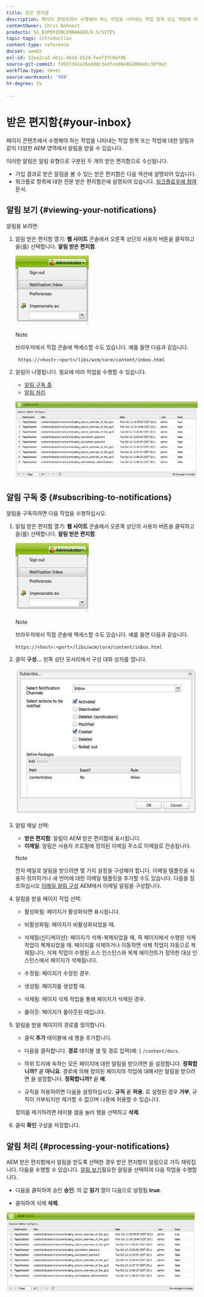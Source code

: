 ```yaml
---
title: 받은 편지함
description: 페이지 콘텐츠에서 수행해야 하는 작업을 나타내는 작업 항목 또는 작업에 대한 알림과 같이 다양한 AEM 영역에서 알림을 받을 수 있습니다.
contentOwner: Chris Bohnert
products: SG_EXPERIENCEMANAGER/6.5/SITES
topic-tags: introduction
content-type: reference
docset: aem65
exl-id: 52ea2ca2-eb1c-4bed-b52d-feef37c6afd6
source-git-commit: fd937341e26edd0c3edfced8e862066ebc30f9a3
workflow-type: tm+mt
source-wordcount: '569'
ht-degree: 1%

---
```


# 받은 편지함{#your-inbox}

페이지 콘텐츠에서 수행해야 하는 작업을 나타내는 작업 항목 또는 작업에 대한 알림과 같이 다양한 AEM 영역에서 알림을 받을 수 있습니다.

이러한 알림은 알림 유형으로 구분된 두 개의 받은 편지함으로 수신됩니다.

* 가입 결과로 받은 알림을 볼 수 있는 받은 편지함은 다음 섹션에 설명되어 있습니다.
* 워크플로 항목에 대한 전문 받은 편지함은에 설명되어 있습니다. [워크플로우에 참여](/help/sites-classic-ui-authoring/classic-workflows-participating.md) 문서.

## 알림 보기 {#viewing-your-notifications}

알림을 보려면:

1. 알림 받은 편지함 열기: **웹 사이트** 콘솔에서 오른쪽 상단의 사용자 버튼을 클릭하고 을(를) 선택합니다. **알림 받은 편지함**.

   ![screen_shot_2012-02-08at105226am](assets/screen_shot_2012-02-08at105226am.png)

   >[!NOTE]
   >
   >브라우저에서 직접 콘솔에 액세스할 수도 있습니다. 예를 들면 다음과 같습니다.
   >
   >
   >` https://<host>:<port>/libs/wcm/core/content/inbox.html`

1. 알림이 나열됩니다. 필요에 따라 작업을 수행할 수 있습니다.

   * [알림 구독 중](#subscribing-to-notifications)
   * [알림 처리](#processing-your-notifications)

   ![chlimage_1-4](assets/chlimage_1-4.jpeg)

## 알림 구독 중 {#subscribing-to-notifications}

알림을 구독하려면 다음 작업을 수행하십시오.

1. 알림 받은 편지함 열기: **웹 사이트** 콘솔에서 오른쪽 상단의 사용자 버튼을 클릭하고 을(를) 선택합니다. **알림 받은 편지함**.

   ![screen_shot_2012-02-08at105226am-1](assets/screen_shot_2012-02-08at105226am-1.png)

   >[!NOTE]
   >
   >브라우저에서 직접 콘솔에 액세스할 수도 있습니다. 예를 들면 다음과 같습니다.
   >
   >
   >`https://<host>:<port>/libs/wcm/core/content/inbox.html`

1. 클릭 **구성...** 왼쪽 상단 모서리에서 구성 대화 상자를 엽니다.

   ![screen_shot_2012-02-08at111056am](assets/screen_shot_2012-02-08at111056am.png)

1. 알림 채널 선택:

   * **받은 편지함**: 알림이 AEM 받은 편지함에 표시됩니다.
   * **이메일**: 알림은 사용자 프로필에 정의된 이메일 주소로 이메일로 전송됩니다.

   >[!NOTE]
   >
   >전자 메일로 알림을 받으려면 몇 가지 설정을 구성해야 합니다. 이메일 템플릿을 사용자 정의하거나 새 언어에 대한 이메일 템플릿을 추가할 수도 있습니다. 다음을 참조하십시오 [이메일 알림 구성](/help/sites-administering/notification.md#configuringemailnotification) AEM에서 이메일 알림을 구성합니다.

1. 알림을 받을 페이지 작업 선택:

   * 활성화됨: 페이지가 활성화되면 표시됩니다.
   * 비활성화됨: 페이지가 비활성화되었을 때.
   * 삭제됨(신디케이션): 페이지가 삭제-복제되었을 때, 즉 페이지에서 수행된 삭제 작업이 복제되었을 때.
페이지를 삭제하거나 이동하면 삭제 작업이 자동으로 복제됩니다. 삭제 작업이 수행된 소스 인스턴스와 복제 에이전트가 정의한 대상 인스턴스에서 페이지가 삭제됩니다.

   * 수정됨: 페이지가 수정된 경우.
   * 생성됨: 페이지를 생성할 때.
   * 삭제됨: 페이지 삭제 작업을 통해 페이지가 삭제된 경우.
   * 롤아웃: 페이지가 롤아웃된 때입니다.

1. 알림을 받을 페이지의 경로를 정의합니다.

   * 클릭 **추가** 테이블에 새 행을 추가합니다.
   * 다음을 클릭합니다. **경로** 테이블 셀 및 경로 입력(예: ) `/content/docs`.

   * 하위 트리에 속하는 모든 페이지에 대한 알림을 받으려면 을 설정합니다. **정확합니까?** 끝 **아니요**.
경로에 의해 정의된 페이지의 작업에 대해서만 알림을 받으려면 을 설정합니다. **정확합니까?** 끝 **예**.

   * 규칙을 허용하려면 다음을 설정하십시오. **규칙** 끝 **허용**. 로 설정된 경우 **거부**, 규칙이 거부되지만 제거할 수 없으며 나중에 허용할 수 있습니다.

   정의를 제거하려면 테이블 셀을 눌러 행을 선택하고 **삭제**.

1. 클릭 **확인** 구성을 저장합니다.

## 알림 처리 {#processing-your-notifications}

AEM 받은 편지함에서 알림을 받도록 선택한 경우 받은 편지함이 알림으로 가득 채워집니다. 다음을 수행할 수 있습니다. [알림 보기](#viewing-your-notifications)필요한 알림을 선택하여 다음 작업을 수행합니다.

* 다음을 클릭하여 승인 **승인**: 의 값 **읽기** 열이 다음으로 설정됨 **true**.

* 클릭하여 삭제 **삭제**.

![chlimage_1-5](assets/chlimage_1-5.jpeg)
